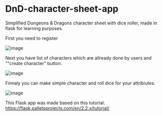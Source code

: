 # DnD-character-sheet-app
Simplified Dungeons &amp; Dragons character sheet with dice roller, made in flask for learning purposes.


First you need to register

![image](https://user-images.githubusercontent.com/25902724/226099543-86af8c7c-65f5-4be1-b8c6-d337a35b8d69.png)

Next you have list of characters which are allready done by users and ""create character" button.

![image](https://user-images.githubusercontent.com/25902724/226099709-183dd95e-57bc-4bcc-a430-8a50ed5f202a.png)

Finnaly you can make simple character and roll dice for your attribiutes.

![image](https://user-images.githubusercontent.com/25902724/226099794-856f7e8a-7cff-4628-bbe2-1d01ea2fc51d.png)


This Flask app was made based on this tutorial:
https://flask.palletsprojects.com/en/2.2.x/tutorial/
